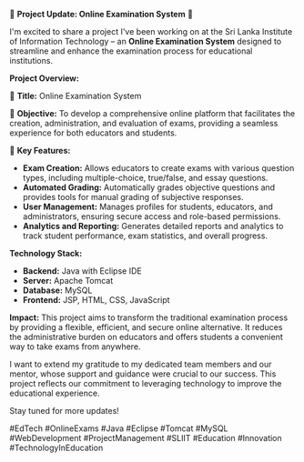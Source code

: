 🌟 **Project Update: Online Examination System** 🌟

I'm excited to share a project I've been working on at the Sri Lanka Institute of Information Technology – an **Online Examination System** designed to streamline and enhance the examination process for educational institutions.

**Project Overview:**

🔹 **Title:** Online Examination System

🔹 **Objective:** To develop a comprehensive online platform that facilitates the creation, administration, and evaluation of exams, providing a seamless experience for both educators and students.

🔹 **Key Features:**
- **Exam Creation:** Allows educators to create exams with various question types, including multiple-choice, true/false, and essay questions.
- **Automated Grading:** Automatically grades objective questions and provides tools for manual grading of subjective responses.
- **User Management:** Manages profiles for students, educators, and administrators, ensuring secure access and role-based permissions.
- **Analytics and Reporting:** Generates detailed reports and analytics to track student performance, exam statistics, and overall progress.

**Technology Stack:**
- **Backend:** Java with Eclipse IDE
- **Server:** Apache Tomcat
- **Database:** MySQL
- **Frontend:** JSP, HTML, CSS, JavaScript

**Impact:**
This project aims to transform the traditional examination process by providing a flexible, efficient, and secure online alternative. It reduces the administrative burden on educators and offers students a convenient way to take exams from anywhere.

I want to extend my gratitude to my dedicated team members and our mentor, whose support and guidance were crucial to our success. This project reflects our commitment to leveraging technology to improve the educational experience.

Stay tuned for more updates!

#EdTech #OnlineExams #Java #Eclipse #Tomcat #MySQL #WebDevelopment #ProjectManagement #SLIIT #Education #Innovation #TechnologyInEducation

